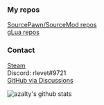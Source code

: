### My repos
[SourcePawn/SourceMod repos](https://github.com/azalty?tab=repositories&q=&type=source&language=sourcepawn)\
[gLua repos](https://github.com/azalty?tab=repositories&q=&type=source&language=lua)

### Contact
[Steam](https://steamcommunity.com/id/rlevet/)\
Discord: rlevet#9721\
[GitHub via Discussions](https://github.com/azalty/azalty/discussions/1)

![azalty's github stats](https://github-readme-stats.vercel.app/api?username=azalty&show_icons=true&hide_rank=true)

<!--
**azalty/azalty** is a ✨ _special_ ✨ repository because its `README.md` (this file) appears on your GitHub profile.

Here are some ideas to get you started:

- 🔭 I’m currently working on ...
- 🌱 I’m currently learning ...
- 👯 I’m looking to collaborate on ...
- 🤔 I’m looking for help with ...
- 💬 Ask me about ...
- 📫 How to reach me: ...
- 😄 Pronouns: ...
- ⚡ Fun fact: ...
-->
